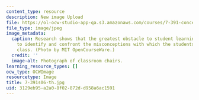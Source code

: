 ```yaml
---
content_type: resource
description: New image Upload
file: https://ol-ocw-studio-app-qa.s3.amazonaws.com/courses/7-391-concept-centered-teaching-spring-2006/3129eb95a2a08f02872dd958a6ac1591_7-391s06-th.jpg
file_type: image/jpeg
image_metadata:
  caption: Research shows that the greatest obstacle to student learning is the failure
    to identify and confront the misconceptions with which the students enter the
    class. (Photo by MIT OpenCourseWare.)
  credit: ''
  image-alt: Photograph of classroom chairs.
learning_resource_types: []
ocw_type: OCWImage
resourcetype: Image
title: 7-391s06-th.jpg
uid: 3129eb95-a2a0-8f02-872d-d958a6ac1591
---
```

